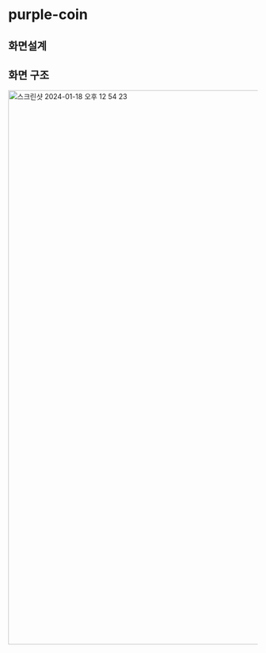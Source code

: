 # purple-coin
## 화면설계

## 화면 구조
<img width="1119" alt="스크린샷 2024-01-18 오후 12 54 23" src="https://github.com/f-lab-edu/purple-coin/assets/79886603/2602d4c0-e649-44ee-8d9e-361154c7b9f6">
